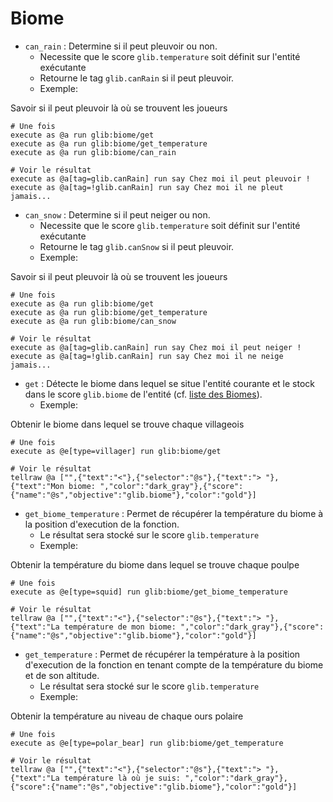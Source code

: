 # Biome

* `can_rain` : Determine si il peut pleuvoir ou non.
  * Necessite que le score `glib.temperature` soit définit sur l'entité exécutante
  * Retourne le tag `glib.canRain` si il peut pleuvoir.
  * Exemple:

Savoir si il peut pleuvoir là où se trouvent les joueurs

```
# Une fois
execute as @a run glib:biome/get
execute as @a run glib:biome/get_temperature
execute as @a run glib:biome/can_rain

# Voir le résultat
execute as @a[tag=glib.canRain] run say Chez moi il peut pleuvoir !
execute as @a[tag=!glib.canRain] run say Chez moi il ne pleut jamais...
```

* `can_snow` : Determine si il peut neiger ou non.
  * Necessite que le score `glib.temperature` soit définit sur l'entité exécutante
  * Retourne le tag `glib.canSnow` si il peut pleuvoir.
  * Exemple:

Savoir si il peut pleuvoir là où se trouvent les joueurs

```
# Une fois
execute as @a run glib:biome/get
execute as @a run glib:biome/get_temperature
execute as @a run glib:biome/can_snow

# Voir le résultat
execute as @a[tag=glib.canRain] run say Chez moi il peut neiger !
execute as @a[tag=!glib.canRain] run say Chez moi il ne neige jamais...
```

* `get` : Détecte le biome dans lequel se situe l'entité courante et le stock dans le score `glib.biome` de l'entité (cf. [liste des Biomes](https://project.gunivers.net/projects/gunivers-lib/wiki/Biome_ID)).
  * Exemple:

Obtenir le biome dans lequel se trouve chaque villageois

```
# Une fois
execute as @e[type=villager] run glib:biome/get

# Voir le résultat
tellraw @a ["",{"text":"<"},{"selector":"@s"},{"text":"> "},{"text":"Mon biome: ","color":"dark_gray"},{"score":{"name":"@s","objective":"glib.biome"},"color":"gold"}]
```

* `get_biome_temperature` : Permet de récupérer la température du biome à la position d'execution de la fonction.
  * Le résultat sera stocké sur le score `glib.temperature`
  * Exemple:

Obtenir la température du biome dans lequel se trouve chaque poulpe

```
# Une fois
execute as @e[type=squid] run glib:biome/get_biome_temperature

# Voir le résultat
tellraw @a ["",{"text":"<"},{"selector":"@s"},{"text":"> "},{"text":"La température de mon biome: ","color":"dark_gray"},{"score":{"name":"@s","objective":"glib.biome"},"color":"gold"}]
```

* `get_temperature` : Permet de récupérer la température à la position d'execution de la fonction en tenant compte de la température du biome et de son altitude.
  * Le résultat sera stocké sur le score `glib.temperature`
  * Exemple:

Obtenir la température au niveau de chaque ours polaire

```
# Une fois
execute as @e[type=polar_bear] run glib:biome/get_temperature

# Voir le résultat
tellraw @a ["",{"text":"<"},{"selector":"@s"},{"text":"> "},{"text":"La température là où je suis: ","color":"dark_gray"},{"score":{"name":"@s","objective":"glib.biome"},"color":"gold"}]
```